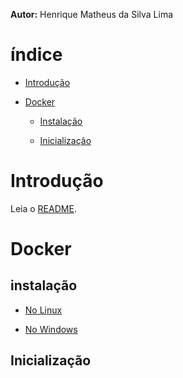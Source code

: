 **Autor:** Henrique Matheus da Silva Lima

# índice

* [Introdução](#intro)

* [Docker](#docker)

	* [Instalação](#docker_install)

	* [Inicialização](#docker_init)

# Introdução<span id="intro"></span>

Leia o [README](README.md).

# Docker<span id="docker"></span>

## instalação<span id="docker_install"></span>

* [No Linux](https://docs.docker.com/desktop/linux/install/)

* [No Windows](https://docs.docker.com/desktop/windows/install/)

## Inicialização<span id="docker_init"></span>
